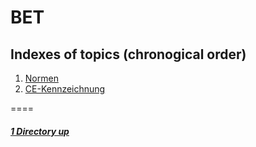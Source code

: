 # BET

Indexes of topics (chronogical order)
-------------------------------------

1. [Normen](./Normen.md) 
2. [CE-Kennzeichnung](./CEKennzeichnung.md)

====

##### [1 Directory up](./../README.md)